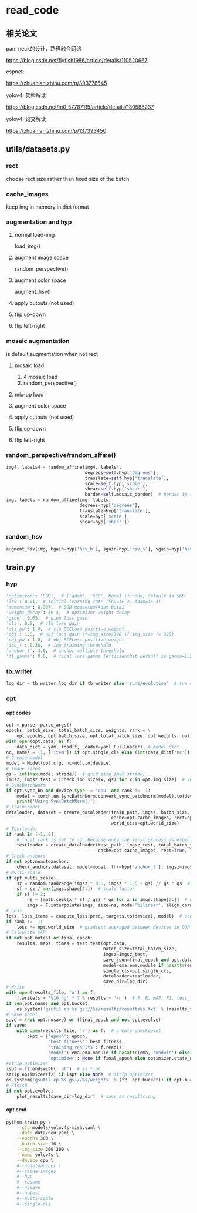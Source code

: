 # read_code

## 相关论文

pan: neck的设计，路径融合网络

https://blog.csdn.net/flyfish1986/article/details/110520667

cspnet: 

https://zhuanlan.zhihu.com/p/393778545

yolov4: 架构解读

https://blog.csdn.net/m0_57787115/article/details/130588237

yolov4: 论文解读

https://zhuanlan.zhihu.com/p/137393450

## utils/datasets.py

### rect

choose rect size rather than fixed size of the batch

### cache_images

keep img in memory in dict format

### augmentation and hyp

1. normal load-img

    load_img()

2. augment image space

    random_perspective()

3. augment color space

    augment_hsv()

4. apply cutouts (not used)
5. flip up-down
6. flip left-right

### mosaic augmentation

is default augmentation when not rect

1. mosaic load

    1. 4 mosaic load
    2. random_perspective()

3. mix-up load
4. augment color space
5. apply cutouts (not used)
6. flip up-down
7. flip left-right

### random_perspective/random_affine()

```python
img4, labels4 = random_affine(img4, labels4,
                              degrees=self.hyp['degrees'],
                              translate=self.hyp['translate'],
                              scale=self.hyp['scale'],
                              shear=self.hyp['shear'],
                              border=self.mosaic_border)  # border to remove
img, labels = random_affine(img, labels,
                            degrees=hyp['degrees'],
                            translate=hyp['translate'],
                            scale=hyp['scale'],
                            shear=hyp['shear'])
```

### random_hsv

```python
augment_hsv(img, hgain=hyp['hsv_h'], sgain=hyp['hsv_s'], vgain=hyp['hsv_v'])
```

## train.py

### hyp

```python
'optimizer': 'SGD',  # ['adam', 'SGD', None] if none, default is SGD
'lr0': 0.01,  # initial learning rate (SGD=1E-2, Adam=1E-3)
'momentum': 0.937,  # SGD momentum/Adam beta1
'weight_decay': 5e-4,  # optimizer weight decay
'giou': 0.05,  # giou loss gain
'cls': 0.5,  # cls loss gain
'cls_pw': 1.0,  # cls BCELoss positive_weight
'obj': 1.0,  # obj loss gain (*=img_size/320 if img_size != 320)
'obj_pw': 1.0,  # obj BCELoss positive_weight
'iou_t': 0.20,  # iou training threshold
'anchor_t': 4.0,  # anchor-multiple threshold
'fl_gamma': 0.0,  # focal loss gamma (efficientDet default is gamma=1.5)
```

### tb_writer

```python
log_dir = tb_writer.log_dir if tb_writer else 'runs/evolution'  # run directory
```

### opt

#### opt codes
```python
opt = parser.parse_args()
epochs, batch_size, total_batch_size, weights, rank = \
    opt.epochs, opt.batch_size, opt.total_batch_size, opt.weights, opt.local_rank
with open(opt.data) as f:
    data_dict = yaml.load(f, Loader=yaml.FullLoader)  # model dict
nc, names = (1, ['item']) if opt.single_cls else (int(data_dict['nc']), data_dict['names'])  # number classes, names
# Create model
model = Model(opt.cfg, nc=nc).to(device)
# Image sizes
gs = int(max(model.stride))  # grid size (max stride)
imgsz, imgsz_test = [check_img_size(x, gs) for x in opt.img_size]  # verify imgsz are gs-multiples
# SyncBatchNorm
if opt.sync_bn and device.type != 'cpu' and rank != -1:
    model = torch.nn.SyncBatchNorm.convert_sync_batchnorm(model).to(device)
    print('Using SyncBatchNorm()')
# Trainloader
dataloader, dataset = create_dataloader(train_path, imgsz, batch_size, gs, opt, hyp=hyp, augment=True,
                                        cache=opt.cache_images, rect=opt.rect, local_rank=rank,
                                        world_size=opt.world_size)
# Testloader
if rank in [-1, 0]:
    # local_rank is set to -1. Because only the first process is expected to do evaluation.
    testloader = create_dataloader(test_path, imgsz_test, total_batch_size, gs, opt, hyp=hyp, augment=False,
                                   cache=opt.cache_images, rect=True, local_rank=-1, world_size=opt.world_size)[0]
# Check anchors
if not opt.noautoanchor:
    check_anchors(dataset, model=model, thr=hyp['anchor_t'], imgsz=imgsz)
# Multi-scale
if opt.multi_scale:
    sz = random.randrange(imgsz * 0.5, imgsz * 1.5 + gs) // gs * gs  # size
    sf = sz / max(imgs.shape[2:])  # scale factor
    if sf != 1:
        ns = [math.ceil(x * sf / gs) * gs for x in imgs.shape[2:]]  # new shape (stretched to gs-multiple)
        imgs = F.interpolate(imgs, size=ns, mode='bilinear', align_corners=False)
# Loss
loss, loss_items = compute_loss(pred, targets.to(device), model)  # scaled by batch_size
if rank != -1:
    loss *= opt.world_size  # gradient averaged between devices in DDP mode
# Calculate mAP
if not opt.notest or final_epoch:  
    results, maps, times = test.test(opt.data,
                                     batch_size=total_batch_size,
                                     imgsz=imgsz_test,
                                     save_json=final_epoch and opt.data.endswith(os.sep + 'coco.yaml'),
                                     model=ema.ema.module if hasattr(ema.ema, 'module') else ema.ema,
                                     single_cls=opt.single_cls,
                                     dataloader=testloader,
                                     save_dir=log_dir)
# Write
with open(results_file, 'a') as f:
    f.write(s + '%10.4g' * 7 % results + '\n')  # P, R, mAP, F1, test_losses=(GIoU, obj, cls)
if len(opt.name) and opt.bucket:
    os.system('gsutil cp %s gs://%s/results/results%s.txt' % (results_file, opt.bucket, opt.name))
# Save model
save = (not opt.nosave) or (final_epoch and not opt.evolve)
if save:
    with open(results_file, 'r') as f:  # create checkpoint
        ckpt = {'epoch': epoch,
                'best_fitness': best_fitness,
                'training_results': f.read(),
                'model': ema.ema.module if hasattr(ema, 'module') else ema.ema,
                'optimizer': None if final_epoch else optimizer.state_dict()}
#strip optimizer
ispt = f2.endswith('.pt')  # is *.pt
strip_optimizer(f2) if ispt else None  # strip optimizer
os.system('gsutil cp %s gs://%s/weights' % (f2, opt.bucket)) if opt.bucket and ispt else None  # upload
# Finish
if not opt.evolve:
    plot_results(save_dir=log_dir)  # save as results.png
```

#### opt cmd

```bash
python train.py \
    --cfg models/yolov4s-mish.yaml \
    --data data/neu.yaml \
    --epochs 300 \
    --batch-size 16 \
    --img-size 200 200 \
    --name yolov4s \
    --device cpu \
    #--noautoanchor \
    #--cache-images
    #--hyp
    #--resume
    #--nosave
    #--notest
    #--multi-scale
    #--single-cls
```